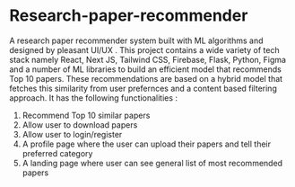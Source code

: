 # Research-paper-recommender
A research paper recommender system built with ML algorithms and designed by pleasant UI/UX . 
This project contains a wide variety of tech stack namely React, Next JS, Tailwind CSS, Firebase, Flask, Python, Figma  and a number of ML libraries to build an efficient model that recommends Top 10 papers. 
These recommendations are based on a hybrid model that fetches this similarity from user prefernces and a content based filtering approach.
It has the following functionalities :
1) Recommend Top 10 similar papers
2) Allow user to download papers
3) Allow user to login/register
4) A profile page where the user can upload their papers and tell their preferred category
5) A landing page where user can see general list of most recommended papers
